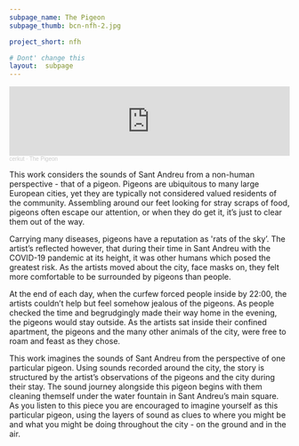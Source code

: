```yaml
---
subpage_name: The Pigeon
subpage_thumb: bcn-nfh-2.jpg

project_short: nfh

# Dont' change this
layout:  subpage
---
```


<iframe width="100%" height="125" scrolling="no" frameborder="no" allow="autoplay" src="https://w.soundcloud.com/player/?url=https%3A//api.soundcloud.com/tracks/1141138618´&color=%23ff5500&auto_play=true&hide_related=false&show_comments=true&show_user=true&show_reposts=false&show_teaser=false"></iframe><div style="font-size: 10px; color: #cccccc;line-break: anywhere;word-break: normal;overflow: hidden;white-space: nowrap;text-overflow: ellipsis; font-family: Interstate,Lucida Grande,Lucida Sans Unicode,Lucida Sans,Garuda,Verdana,Tahoma,sans-serif;font-weight: 100;"><a href="https://soundcloud.com/cerkut" title="cerkut" target="_blank" style="color: #cccccc; text-decoration: none;">cerkut</a> · <a href="https://soundcloud.com/cerkut/the-pigeon" title="The Pigeon" target="_blank" style="color: #cccccc; text-decoration: none;">The Pigeon</a></div>

This work considers the sounds of Sant Andreu from a non-human perspective - that of a pigeon. Pigeons are ubiquitous to many large European cities, yet they are typically not considered valued residents of the community. Assembling around our feet looking for stray scraps of food, pigeons often escape our attention, or when they do get it, it’s just to clear them out of the way. 

Carrying many diseases, pigeons have a reputation as 'rats of the sky’. The artist’s reflected however, that during their time in Sant Andreu with the COVID-19 pandemic at its height, it was other humans which posed the greatest risk. As the artists moved about the city, face masks on, they felt more comfortable to be surrounded by pigeons than people.

At the end of each day, when the curfew forced people inside by 22:00, the artists couldn’t help but feel somehow jealous of the pigeons. As people checked the time and begrudgingly made their way home in the evening, the pigeons would stay outside. As the artists sat inside their confined apartment, the pigeons and the many other animals of the city, were free to roam and feast as they chose.

This work imagines the sounds of Sant Andreu from the perspective of one particular pigeon. Using sounds recorded around the city, the story is structured by the artist’s observations of the pigeons and the city during their stay. The sound journey alongside this pigeon begins with them cleaning themself under the water fountain in Sant Andreu’s main square. As you listen to this piece you are encouraged to imagine yourself as this particular pigeon, using the layers of sound as clues to where you might be and what you might be doing throughout the city - on the ground and in the air.
